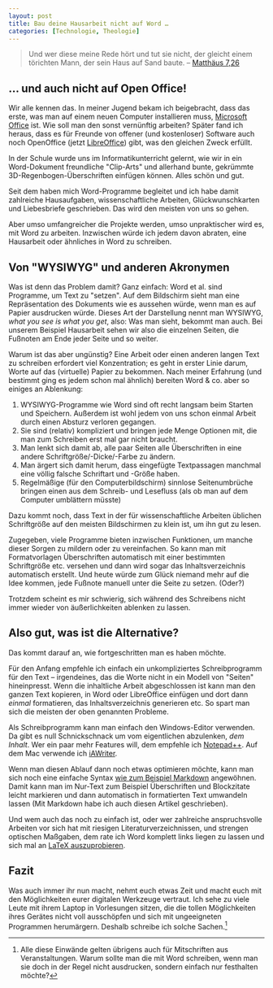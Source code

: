 ```yaml
---
layout: post
title: Bau deine Hausarbeit nicht auf Word … 
categories: [Technologie, Theologie]
---
```


> Und wer diese meine Rede hört und tut sie nicht, der gleicht einem törichten Mann, der sein Haus auf Sand baute. – [Matthäus 7,26](http://www.bibleserver.com/text/LUT/Matthäus7)
<!--more-->

## … und auch nicht auf Open Office!

Wir alle kennen das. In meiner Jugend bekam ich beigebracht, dass das erste, was man auf einem neuen Computer installieren muss, [Microsoft Office](http://de.wikipedia.org/wiki/Microsoft_Office) ist. Wie soll man den sonst vernünftig arbeiten? Später fand ich heraus, dass es für Freunde von offener (und kostenloser) Software auch noch OpenOffice (jetzt [LibreOffice](https://de.wikipedia.org/wiki/LibreOffice)) gibt, was den gleichen Zweck erfüllt.

In der Schule wurde uns im Informatikunterricht gelernt, wie wir in ein Word-Dokument freundliche "Clip-Arts" und allerhand bunte, gekrümmte 3D-Regenbogen-Überschriften einfügen können. Alles schön und gut.

Seit dem haben mich Word-Programme begleitet und ich habe damit zahlreiche Hausaufgaben, wissenschaftliche Arbeiten, Glückwunschkarten und Liebesbriefe geschrieben. Das wird den meisten von uns so gehen.

Aber umso umfangreicher die Projekte werden, umso unpraktischer wird es, mit Word zu arbeiten. Inzwischen würde ich jedem davon abraten, eine Hausarbeit oder ähnliches in Word zu schreiben.

## Von "WYSIWYG" und anderen Akronymen

Was ist denn das Problem damit? Ganz einfach: Word et al. sind Programme, um Text zu "setzen". Auf dem Bildschirm sieht man eine Repräsentation des Dokuments wie es aussehen würde, wenn man es auf Papier ausdrucken würde. Dieses Art der Darstellung nennt man WYSIWYG, *what you see is what you get*, also: Was man sieht, bekommt man auch. Bei unserem Beispiel Hausarbeit sehen wir also die einzelnen Seiten, die Fußnoten am Ende jeder Seite und so weiter.

Warum ist das aber ungünstig? Eine Arbeit oder einen anderen langen Text zu schreiben erfordert viel Konzentration; es geht in erster Linie darum, Worte auf das (virtuelle) Papier zu bekommen. Nach meiner Erfahrung (und bestimmt ging es jedem schon mal ähnlich) bereiten Word & co. aber so einiges an Ablenkung:

1. WYSIWYG-Programme wie Word sind oft recht langsam beim Starten und Speichern. Außerdem ist wohl jedem von uns schon einmal Arbeit durch einen Absturz verloren gegangen.
1. Sie sind (relativ) kompliziert und bringen jede Menge Optionen mit, die man zum Schreiben erst mal gar nicht braucht.
1. Man lenkt sich damit ab, alle paar Seiten alle Überschriften in eine andere Schriftgröße/-Dicke/-Farbe zu ändern.
1. Man ärgert sich damit herum, dass eingefügte Textpassagen manchmal eine völlig falsche Schriftart und -Größe haben.
1. Regelmäßige (für den Computerbildschirm) sinnlose Seitenumbrüche bringen einen aus dem Schreib- und Lesefluss (als ob man auf dem Computer umblättern müsste)

Dazu kommt noch, dass Text in der für wissenschaftliche Arbeiten üblichen Schriftgröße auf den meisten Bildschirmen zu klein ist, um ihn gut zu lesen.

Zugegeben, viele Programme bieten inzwischen Funktionen, um manche dieser Sorgen zu mildern oder zu vereinfachen. So kann man mit Formatvorlagen Überschriften automatisch mit einer bestimmten Schriftgröße etc. versehen und dann wird sogar das Inhaltsverzeichnis automatisch erstellt. Und heute würde zum Glück niemand mehr auf die Idee kommen, jede Fußnote manuell unter die Seite zu setzen. (Oder?)

Trotzdem scheint es mir schwierig, sich während des Schreibens nicht immer wieder von äußerlichkeiten ablenken zu lassen.

## Also gut, was ist die Alternative?

Das kommt darauf an, wie fortgeschritten man es haben möchte.

Für den Anfang empfehle ich einfach ein unkompliziertes Schreibprogramm für den Text – irgendeines, das die Worte nicht in ein Modell von "Seiten" hineinpresst. Wenn die inhaltliche Arbeit abgeschlossen ist kann man den ganzen Text kopieren, in Word oder LibreOffice einfügen und dort dann *einmal* formatieren, das Inhaltsverzeichnis generieren etc. So spart man sich die meisten der oben genannten Probleme. 

Als Schreibprogramm kann man einfach den Windows-Editor verwenden. Da gibt es null Schnickschnack um vom eigentlichen abzulenken, *dem Inhalt*. Wer ein paar mehr Features will, dem empfehle ich [Notepad++](http://de.wikipedia.org/wiki/Notepad%2B%2B). Auf dem Mac verwende ich [iAWriter](https://itunes.apple.com/de/app/ia-writer/id439623248?mt=12&ign-mpt=uo%3D4).

Wenn man diesen Ablauf dann noch etwas optimieren möchte, kann man sich noch eine einfache Syntax [wie zum Beispiel Markdown](http://markdown.de/) angewöhnen. Damit kann man im Nur-Text zum Beispiel Überschriften und Blockzitate leicht markieren und dann automatisch in formatierten Text umwandeln lassen (Mit Markdown habe ich auch diesen Artikel geschrieben).

Und wem auch das noch zu einfach ist, oder wer zahlreiche anspruchsvolle Arbeiten vor sich hat mit riesigen Literaturverzeichnissen, und strengen optischen Maßgaben, dem rate ich Word komplett links liegen zu lassen und sich mal an [LaTeX auszuprobieren](http://archive.org/download/latex_fuer_theologen/latex_fuer_theologen.pdf).

## Fazit

Was auch immer ihr nun macht, nehmt euch etwas Zeit und macht euch mit den Möglichkeiten eurer digitalen Werkzeuge vertraut. Ich sehe zu viele Leute mit ihrem Laptop in Vorlesungen sitzen, die die tollen Möglichkeiten ihres Gerätes nicht voll ausschöpfen und sich mit ungeeigneten Programmen herumärgern. Deshalb schreibe ich solche Sachen.[^1]

[^1]: Alle diese Einwände gelten übrigens auch für Mitschriften aus Veranstaltungen. Warum sollte man die mit Word schreiben, wenn man sie doch in der Regel nicht ausdrucken, sondern einfach nur festhalten möchte?